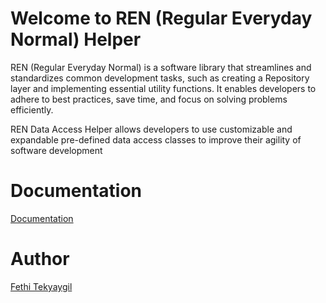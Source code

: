 # Welcome to REN (Regular Everyday Normal) Helper

REN (Regular Everyday Normal) is a software library that streamlines and standardizes common development tasks, such as
creating a Repository layer and implementing essential utility functions. It enables developers to adhere to best
practices, save time, and focus on solving problems efficiently.

REN Data Access Helper allows developers to use customizable and expandable pre-defined data access classes to improve
their agility of software development

# Documentation

[Documentation](https://fethis-organization.gitbook.io/ren-regular-everyday-normal-helper/)

# Author

[Fethi Tekyaygil](https://fethitekyaygil.com/)
